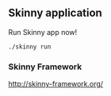 ## Skinny application

Run Skinny app now!

    ./skinny run

### Skinny Framework

http://skinny-framework.org/

